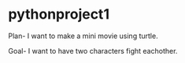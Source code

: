# pythonproject1


Plan- 
I want to make a mini movie using turtle.

Goal- 
I want to have two characters fight eachother.
